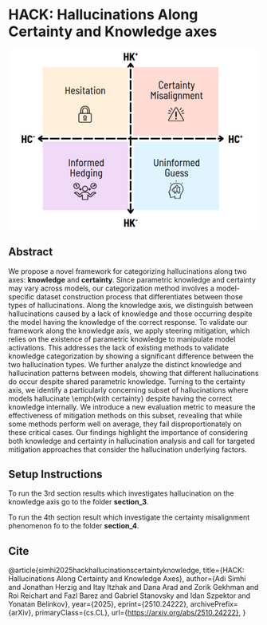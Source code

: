 
# HACK: Hallucinations Along Certainty and Knowledge axes

![img.png](img.png)

## Abstract
We propose a novel framework for categorizing hallucinations along two axes: **knowledge** and **certainty**.
Since parametric knowledge and certainty may vary across models, our categorization method involves a model-specific dataset construction process that differentiates between those types of hallucinations.
Along the knowledge axis, we distinguish between hallucinations caused by a lack of knowledge and those occurring despite the model having the knowledge of the correct response.
To validate our framework along the knowledge axis, we apply steering mitigation, which relies on the existence of parametric knowledge to manipulate model activations.
This addresses the lack of existing methods to validate knowledge categorization by showing a significant difference between the two hallucination types.
We further analyze the distinct knowledge and hallucination patterns between models, showing that different hallucinations do occur despite shared parametric knowledge.
Turning to the certainty axis, we identify a particularly concerning subset of hallucinations where models hallucinate \emph{with certainty} despite having the correct knowledge internally.
We introduce a new evaluation metric to measure the effectiveness of mitigation methods on this subset, revealing that while some methods perform well on average, they fail disproportionately on these critical cases.
Our findings highlight the importance of considering both knowledge and certainty in hallucination analysis and call for targeted mitigation approaches that consider the hallucination underlying factors.  

## Setup Instructions
To run the 3rd section results which investigates hallucination on the knowledge axis go to the folder **section_3**.

To run the 4th section result which investigate the certainty misalignment phenomenon fo to the folder **section_4**.



## Cite

@article{simhi2025hackhallucinationscertaintyknowledge,
      title={HACK: Hallucinations Along Certainty and Knowledge Axes}, 
      author={Adi Simhi and Jonathan Herzig and Itay Itzhak and Dana Arad and Zorik Gekhman and Roi Reichart and Fazl Barez and Gabriel Stanovsky and Idan Szpektor and Yonatan Belinkov},
      year={2025},
      eprint={2510.24222},
      archivePrefix={arXiv},
      primaryClass={cs.CL},
      url={https://arxiv.org/abs/2510.24222}, 
}

